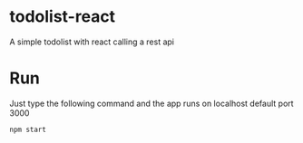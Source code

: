 # todolist-react
A simple todolist with react calling a rest api

# Run
Just type the following command and the app runs on localhost default port 3000
```.command
npm start
```

